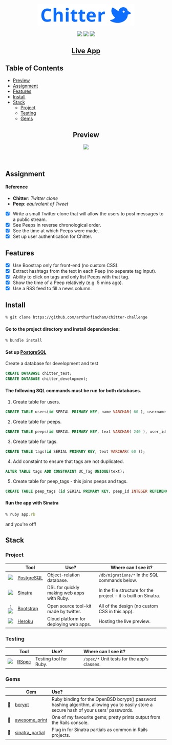 <div align="center">

<img src="public/images/chitterLogoBlue.svg" width="300px">

![](https://img.shields.io/github/last-commit/arthurfincham/chitter-challenge)
![](https://img.shields.io/github/languages/count/arthurfincham/chitter-challenge)
![](https://img.shields.io/github/languages/code-size/arthurfincham/chitter-challenge)

## [Live App](https://chitter-af.herokuapp.com/)

</div>

## Table of Contents

- [Preview](#Preview)
- [Assignment](#Assignment)
- [Features](#Features)
- [Install](#Install)
- [Stack](#Stack)
  - [Project](#Project)
  - [Testing](#Testing)
  - [Gems](#Gems)

<div align="center" >

## Preview

<img src="public/images/app_preview.gif" width="800px">

&nbsp;

</div>

## Assignment

#### Reference

- **Chitter**: _Twitter clone_
- **Peep**: _equivalent of Tweet_

- [x] Write a small Twitter clone that will allow the users to post messages to a public stream.
- [x] See Peeps in reverse chronological order.
- [x] See the time at which Peeps were made.
- [x] Set up user authentication for Chitter.

## Features

- [x] Use Boostrap only for front-end (no custom CSS).
- [x] Extract hashtags from the text in each Peep (no seperate tag input).
- [x] Ability to click on tags and only list Peeps with that tag.
- [x] Show the time of a Peep relatively (e.g. 5 mins ago).
- [x] Use a RSS feed to fill a news column.

## Install

```bash
% git clone https://github.com/arthurfincham/chitter-challenge
```

#### Go to the project directory and install dependencies:

```ruby
% bundle install
```

#### Set up [PostgreSQL](https://www.postgresql.org/download/)

Create a database for development and test

```SQL
CREATE DATABASE chitter_test;
CREATE DATABASE chitter_development;
```

#### The following SQL commands must be run for **both** databases.

1. Create table for users.

```SQL
CREATE TABLE users(id SERIAL PRIMARY KEY, name VARCHAR( 60 ), username VARCHAR( 60 ), email VARCHAR( 60 ), password VARCHAR( 120 ));
```

2. Create table for peeps.

```SQL
CREATE TABLE peeps(id SERIAL PRIMARY KEY, text VARCHAR( 240 ), user_id INTEGER REFERENCES users (id), timestamp TIMESTAMP, likes INTEGER);
```

3. Create table for tags.

```SQL
CREATE TABLE tags(id SERIAL PRIMARY KEY, text VARCHAR( 60 ));
```

4. Add constaint to ensure that tags are not duplicated.

```SQL
ALTER TABLE tags ADD CONSTRAINT UC_Tag UNIQUE(text);
```

5. Create table for peep_tags - this joins peeps and tags.

```SQL
CREATE TABLE peep_tags (id SERIAL PRIMARY KEY, peep_id INTEGER REFERENCES peeps (id), tag_id INTEGER REFERENCES tags (id));
```

#### Run the app with Sinatra

```ruby
% ruby app.rb
```

and you're off!

## Stack

### Project

|                                                                                                                                                           | Tool                                     | Use?                                       | Where can I see it?                                             |
| :-------------------------------------------------------------------------------------------------------------------------------------------------------: | ---------------------------------------- | ------------------------------------------ | --------------------------------------------------------------- |
| <img src="https://upload.wikimedia.org/wikipedia/commons/thumb/2/29/Postgresql_elephant.svg/1200px-Postgresql_elephant.svg.png" height="auto" width="50"> | [PostgreSQL](https://www.postgresql.org) | Object-relation database.                  | `/db/migrations/*` In the SQL commands below.                   |
|                    <img src="https://cdn.freebiesupply.com/logos/large/2x/sinatra-logo-png-transparent.png" height="auto" width="50">                     | [Sinatra](http://sinatrarb.com/)         | DSL for quickly making web apps with Ruby. | In the file structure for the project - it is built on Sinatra. |
|     :<img src="https://upload.wikimedia.org/wikipedia/commons/thumb/b/b2/Bootstrap_logo.svg/1280px-Bootstrap_logo.svg.png" height="auto" width="50">      | [Bootstrap](https://getbootstrap.com/)   | Open source tool-kit made by twitter.      | All of the design (no custom CSS in this app).                  |
|                            <img src="https://www.drupal.org/files/issues/2019-12-27/heroku_logo.png" height="auto" width="50">                            | [Heroku](https://www.heroku.com/)        | Cloud platform for deploying web apps.     | Hosting the live preview.                                       |

### Testing

|                                                                             | Tool                         | Use?                   | Where can I see it?                         |
| :-------------------------------------------------------------------------: | ---------------------------- | ---------------------- | :------------------------------------------ |
| <img src="https://rspec.info/images/logo_ogp.png" height="auto" width="50"> | [RSpec](https://rspec.info/) | Testing tool for Ruby. | `/spec/*` Unit tests for the app's classes. |

### Gems

|       | Gem                                                             | Use?                                                                                                                                   |
| :---: | --------------------------------------------------------------- | :------------------------------------------------------------------------------------------------------------------------------------- |
| :gem: | [bcrypt](https://github.com/bcrypt-ruby/bcrypt-ruby)            | Ruby binding for the OpenBSD bcrypt() password hashing algorithm, allowing you to easily store a secure hash of your users' passwords. |
| :gem: | [awesome_print](https://github.com/awesome-print/awesome_print) | One of my favourite gems; pretty prints output from the Rails console.                                                                 |
| :gem: | [sinatra_partial](https://github.com/yb66/Sinatra-Partial)      | Plug in for Sinatra partials as common in Rails projects.                                                                              |

